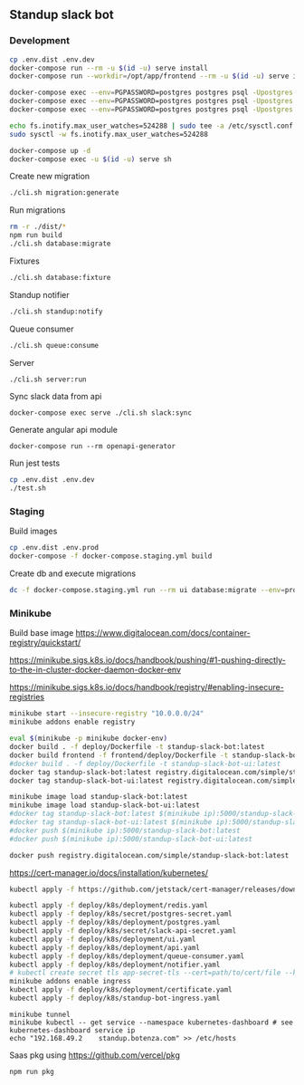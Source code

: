 ## Standup slack bot


### Development

```bash
cp .env.dist .env.dev
docker-compose run --rm -u $(id -u) serve install
docker-compose run --workdir=/opt/app/frontend --rm -u $(id -u) serve install

docker-compose exec --env=PGPASSWORD=postgres postgres psql -Upostgres -c "CREATE DATABASE standup"
docker-compose exec --env=PGPASSWORD=postgres postgres psql -Upostgres -c "CREATE USER standup WITH PASSWORD 'standup_123'"
docker-compose exec --env=PGPASSWORD=postgres postgres psql -Upostgres -c "GRANT ALL PRIVILEGES ON DATABASE standup TO standup"

echo fs.inotify.max_user_watches=524288 | sudo tee -a /etc/sysctl.conf && sudo sysctl -p
sudo sysctl -w fs.inotify.max_user_watches=524288

docker-compose up -d
docker-compose exec -u $(id -u) serve sh
```

Create new migration
```bash
./cli.sh migration:generate
```

Run migrations
```bash
rm -r ./dist/*
npm run build
./cli.sh database:migrate
```

Fixtures
```bash
./cli.sh database:fixture
```

Standup notifier
```bash
./cli.sh standup:notify
```

Queue consumer
```bash
./cli.sh queue:consume
```

Server
```bash
./cli.sh server:run
```

Sync slack data from api
```shell
docker-compose exec serve ./cli.sh slack:sync
```

Generate angular api module
```shell
docker-compose run --rm openapi-generator
```

Run jest tests
```bash
cp .env.dist .env.dev
./test.sh

```

### Staging

Build images
```bash
cp .env.dist .env.prod
docker-compose -f docker-compose.staging.yml build
```
Create db and execute migrations
```bash
dc -f docker-compose.staging.yml run --rm ui database:migrate --env=prod
```

### Minikube

Build base image
https://www.digitalocean.com/docs/container-registry/quickstart/

https://minikube.sigs.k8s.io/docs/handbook/pushing/#1-pushing-directly-to-the-in-cluster-docker-daemon-docker-env

https://minikube.sigs.k8s.io/docs/handbook/registry/#enabling-insecure-registries
```bash
minikube start --insecure-registry "10.0.0.0/24"
minikube addons enable registry
```

```bash
eval $(minikube -p minikube docker-env)
docker build . -f deploy/Dockerfile -t standup-slack-bot:latest
docker build frontend -f frontend/deploy/Dockerfile -t standup-slack-bot-ui:latest
#docker build . -f deploy/Dockerfile -t standup-slack-bot-ui:latest
docker tag standup-slack-bot:latest registry.digitalocean.com/simple/standup-slack-bot:latest
docker tag standup-slack-bot-ui:latest registry.digitalocean.com/simple/standup-slack-bot-ui:latest

minikube image load standup-slack-bot:latest
minikube image load standup-slack-bot-ui:latest
#docker tag standup-slack-bot:latest $(minikube ip):5000/standup-slack-bot:latest
#docker tag standup-slack-bot-ui:latest $(minikube ip):5000/standup-slack-bot-ui:latest
#docker push $(minikube ip):5000/standup-slack-bot:latest
#docker push $(minikube ip):5000/standup-slack-bot-ui:latest

docker push registry.digitalocean.com/simple/standup-slack-bot:latest
```


https://cert-manager.io/docs/installation/kubernetes/

```bash
kubectl apply -f https://github.com/jetstack/cert-manager/releases/download/v1.3.1/cert-manager.yaml
```

```bash
kubectl apply -f deploy/k8s/deployment/redis.yaml
kubectl apply -f deploy/k8s/secret/postgres-secret.yaml
kubectl apply -f deploy/k8s/deployment/postgres.yaml
kubectl apply -f deploy/k8s/secret/slack-api-secret.yaml
kubectl apply -f deploy/k8s/deployment/ui.yaml
kubectl apply -f deploy/k8s/deployment/api.yaml
kubectl apply -f deploy/k8s/deployment/queue-consumer.yaml
kubectl apply -f deploy/k8s/deployment/notifier.yaml
# kubectl create secret tls app-secret-tls --cert=path/to/cert/file --key=path/to/key/file
minikube addons enable ingress
kubectl apply -f deploy/k8s/deployment/certificate.yaml
kubectl apply -f deploy/k8s/standup-bot-ingress.yaml
```

```shell
minikube tunnel
minikube kubectl -- get service --namespace kubernetes-dashboard # see kubernetes-dashboard service ip
echo "192.168.49.2    standup.botenza.com" >> /etc/hosts
```

Saas pkg using https://github.com/vercel/pkg

```
npm run pkg
```
